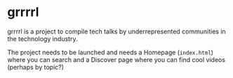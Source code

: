 # grrrrl

grrrrl is a project to compile tech talks by underrepresented communities in the technology industry.

The project needs to be launched and needs a Homepage (`index.html`) where you can search and a Discover page where you can find cool videos (perhaps by topic?) 


